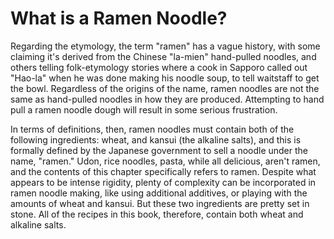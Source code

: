 # What is a Ramen Noodle?

Regarding the etymology, the term "ramen" has a vague history, with some
claiming it's derived from the Chinese "la-mien" hand-pulled noodles, and others
telling folk-etymology stories where a cook in Sapporo called out "Hao-la" when
he was done making his noodle soup, to tell waitstaff to get the bowl.
Regardless of the origins of the name, ramen noodles are not the same as
hand-pulled noodles in how they are produced. Attempting to hand pull a ramen
noodle dough will result in some serious frustration. 

In terms of definitions, then, ramen noodles must contain both of the following
ingredients: wheat, and kansui (the alkaline salts), and this is formally
defined by the Japanese government to sell a noodle under the name, "ramen."
Udon, rice noodles, pasta, while all delicious, aren't ramen, and the contents
of this chapter specifically refers to ramen. Despite what appears to be intense
rigidity, plenty of complexity can be incorporated in ramen noodle making, like
using additional additives, or playing with the amounts of wheat and kansui. But
these two ingredients are pretty set in stone. All of the recipes in this book,
therefore, contain both wheat and alkaline salts.
